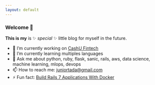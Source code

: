 ```yaml
---
layout: default
---
```


### Welcome 👋

**This is my** is ✨ _special_ ✨ little blog for myself in the future.

- 🔭 I’m currently working on [CashU Fintech](https://www.cashu.com.br/)
- 🌱 I’m currently learning multiples languages
- 💬 Ask me about python, ruby, flask, sanic, rails, aws, data science, machine learning, mlops, devops
- 📫 How to reach me: juniortada@gmail.com
- ⚡ Fun fact: [Build Rails 7 Applications With Docker](https://github.com/juniortada/juniortada/blob/main/posts/build_rails_7_applications_with_docker.md)
